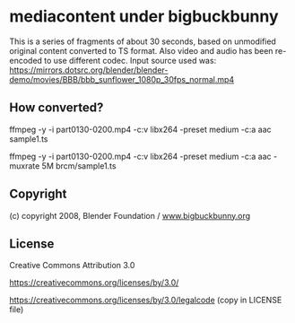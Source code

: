 # mediacontent under bigbuckbunny

This is a series of fragments of about 30 seconds, based on unmodified original content converted to TS format. Also video and audio has been re-encoded to use different codec.
Input source used was: https://mirrors.dotsrc.org/blender/blender-demo/movies/BBB/bbb_sunflower_1080p_30fps_normal.mp4

## How converted?
ffmpeg -y -i part0130-0200.mp4 -c:v libx264 -preset medium -c:a aac sample1.ts

ffmpeg -y -i part0130-0200.mp4 -c:v libx264 -preset medium -c:a aac -muxrate 5M brcm/sample1.ts

## Copyright
(c) copyright 2008, Blender Foundation / www.bigbuckbunny.org

## License
Creative Commons Attribution 3.0

https://creativecommons.org/licenses/by/3.0/

https://creativecommons.org/licenses/by/3.0/legalcode
(copy in LICENSE file)
